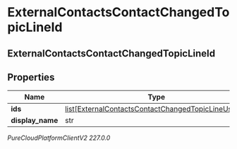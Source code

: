 # ExternalContactsContactChangedTopicLineId

## ExternalContactsContactChangedTopicLineId

## Properties

|Name | Type | Description | Notes|
|------------ | ------------- | ------------- | -------------|
| **ids** | [list[ExternalContactsContactChangedTopicLineUserId]](ExternalContactsContactChangedTopicLineUserId) |  | [optional] |
| **display_name** | str |  | [optional] |



_PureCloudPlatformClientV2 227.0.0_
